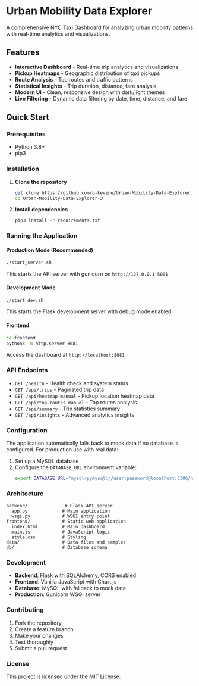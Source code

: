 # Urban Mobility Data Explorer

A comprehensive NYC Taxi Dashboard for analyzing urban mobility patterns with real-time analytics and visualizations.

## Features

- **Interactive Dashboard** - Real-time trip analytics and visualizations
- **Pickup Heatmaps** - Geographic distribution of taxi pickups
- **Route Analysis** - Top routes and traffic patterns
- **Statistical Insights** - Trip duration, distance, fare analysis
- **Modern UI** - Clean, responsive design with dark/light themes
- **Live Filtering** - Dynamic data filtering by date, time, distance, and fare

## Quick Start

### Prerequisites

- Python 3.8+
- pip3

### Installation

1. **Clone the repository**
   ```bash
   git clone https://github.com/u-kevine/Urban-Mobility-Data-Explorer.git
   cd Urban-Mobility-Data-Explorer-3
   ```

2. **Install dependencies**
   ```bash
   pip3 install -r requirements.txt
   ```

### Running the Application

#### Production Mode (Recommended)
```bash
./start_server.sh
```
This starts the API server with gunicorn on `http://127.0.0.1:5001`

#### Development Mode
```bash
./start_dev.sh
```
This starts the Flask development server with debug mode enabled.

#### Frontend
```bash
cd frontend
python3 -m http.server 8081
```
Access the dashboard at `http://localhost:8081`

### API Endpoints

- `GET /health` - Health check and system status
- `GET /api/trips` - Paginated trip data
- `GET /api/heatmap-manual` - Pickup location heatmap data
- `GET /api/top-routes-manual` - Top routes analysis
- `GET /api/summary` - Trip statistics summary
- `GET /api/insights` - Advanced analytics insights

### Configuration

The application automatically falls back to mock data if no database is configured. For production use with real data:

1. Set up a MySQL database
2. Configure the `DATABASE_URL` environment variable:
   ```bash
   export DATABASE_URL="mysql+pymysql://user:password@localhost:3306/nyc_taxi"
   ```

### Architecture

```
backend/              # Flask API server
  app.py             # Main application
  wsgi.py            # WSGI entry point
frontend/            # Static web application
  index.html         # Main dashboard
  main.js            # JavaScript logic
  style.css          # Styling
data/                # Data files and samples
db/                  # Database schema
```

### Development

- **Backend**: Flask with SQLAlchemy, CORS enabled
- **Frontend**: Vanilla JavaScript with Chart.js
- **Database**: MySQL with fallback to mock data
- **Production**: Gunicorn WSGI server

### Contributing

1. Fork the repository
2. Create a feature branch
3. Make your changes
4. Test thoroughly
5. Submit a pull request

### License

This project is licensed under the MIT License.